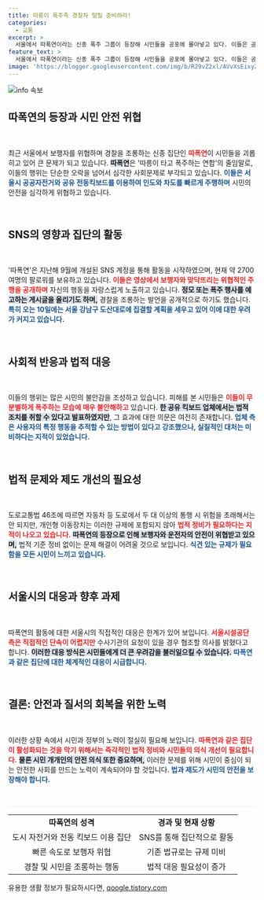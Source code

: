 ```yaml
---
title: 따릉이 폭주족 경찰차 털릴 준비하라!
categories:
  - 교통
excerpt: >
  서울에서 따폭연이라는 신종 폭주 그룹이 등장해 시민들을 공포에 몰아넣고 있다. 이들은 공공 자전거와 킥보드를 이용해 위험천만한 주행을 자랑하며, 경찰 및 보행자를 조롱하는 영상까지 공개해 논란이 되고 있다. 이들의 활동이 가져올 법적 문제와 사회적 우려는 커지고 있다. 
feature_text: >
  서울에서 따폭연이라는 신종 폭주 그룹이 등장해 시민들을 공포에 몰아넣고 있다. 이들은 공공 자전거와 킥보드를 이용해 위험천만한 주행을 자랑하며, 경찰 및 보행자를 조롱하는 영상까지 공개해 논란이 되고 있다. 이들의 활동이 가져올 법적 문제와 사회적 우려는 커지고 있다. 
image: 'https://blogger.googleusercontent.com/img/b/R29vZ2xl/AVvXsEixyZcFfHzMRdzZMjFBmAUKJYCLCGyLL1o632UiGVXcaFdKo_bkvkuCioo0uUKlGfBVcT3P84aROyZIXSBEx3Aw5nCQ3pTgDom1WDC4m8eifvWiAmWEEVb4x6G_l8C0QH225ldMjyaFvpxGEBGNO37VmDTDMHGhJPq73UglMfDca1-0aw/s1600/blogspot.png'
---
```


<p><img src="https://blogger.googleusercontent.com/img/b/R29vZ2xl/AVvXsEixyZcFfHzMRdzZMjFBmAUKJYCLCGyLL1o632UiGVXcaFdKo_bkvkuCioo0uUKlGfBVcT3P84aROyZIXSBEx3Aw5nCQ3pTgDom1WDC4m8eifvWiAmWEEVb4x6G_l8C0QH225ldMjyaFvpxGEBGNO37VmDTDMHGhJPq73UglMfDca1-0aw/s1600/blogspot.png" alt="info 속보" /></p>

<h2 data-ke-size="size26">따폭연의 등장과 시민 안전 위협</h2>

<p data-ke-size="size16">&nbsp;</p>

<p>최근 서울에서 보행자를 위협하며 경찰을 조롱하는 신종 집단인 <b><span style="color: #ee2323;">따폭연</span></b>이 시민들을 괴롭히고 있어 큰 문제가 되고 있습니다. <b><span style="background-color: #21538527;">따폭연</span></b>은 '따릉이 타고 폭주하는 연합'의 줄임말로, 이들의 행위는 단순한 오락을 넘어서 심각한 사회문제로 부각되고 있습니다. <b><span style="color: #1a5490;">이들은 서울시 공공자전거와 공유 전동킥보드를 이용하여 인도와 차도를 빠르게 주행하며</span></b> 시민의 안전을 심각하게 위협하고 있습니다.</p>

<p data-ke-size="size16">&nbsp;</p>

<h2 data-ke-size="size26">SNS의 영향과 집단의 활동</h2>

<p data-ke-size="size16">&nbsp;</p>

<p>'따폭연'은 지난해 9월에 개설된 SNS 계정을 통해 활동을 시작하였으며, 현재 약 2700여명의 팔로워를 보유하고 있습니다. <b><span style="color: #ee2323;">이들은 영상에서 보행자와 맞닥뜨리는 위협적인 주행을 공개하며</span></b> 자신의 행동을 자랑스럽게 노출하고 있습니다. <b><span style="background-color: #21538527;">정모 또는 폭주 행사를 예고하는 게시글을 올리기도 하며,</span></b> 경찰을 조롱하는 발언을 공개적으로 하기도 했습니다. <b><span style="color: #1a5490;">특히 오는 10일에는 서울 강남구 도산대로에 집결할 계획을 세우고 있어 이에 대한 우려가 커지고 있습니다.</span></b></p>

<p data-ke-size="size16">&nbsp;</p>

<h2 data-ke-size="size26">사회적 반응과 법적 대응</h2>

<p data-ke-size="size16">&nbsp;</p>

<p>이들의 행위는 많은 시민의 불안감을 조성하고 있습니다. 피해를 본 시민들은 <b><span style="color: #ee2323;">이들이 무분별하게 폭주하는 모습에 매우 불안해하고</span></b> 있습니다. <b><span style="background-color: #21538527;">한 공유 킥보드 업체에서는 법적 조치를 취할 수 있다고 발표하였지만</span></b>, 그 효과에 대한 의문은 여전히 존재합니다. <b><span style="color: #1a5490;">업체 측은 사용자의 특정 행동을 추적할 수 있는 방법이 있다고 강조했으나, 실질적인 대처는 미비하다는 지적이 있었습니다.</span></b></p>

<p data-ke-size="size16">&nbsp;</p>

<h2 data-ke-size="size26">법적 문제와 제도 개선의 필요성</h2>

<p data-ke-size="size16">&nbsp;</p>

<p>도로교통법 46조에 따르면 자동차 등 도로에서 두 대 이상의 통행 시 위험을 초래해서는 안 되지만, 개인형 이동장치는 이러한 규제에 포함되지 않아 <b><span style="color: #ee2323;">법적 정비가 필요하다는 지적이 나오고 있습니다.</span></b> <b><span style="background-color: #21538527;">따폭연의 등장으로 인해 보행자와 운전자의 안전이 위협받고 있으며,</span></b> 법적 기준 정비 없이는 문제 해결이 어려울 것으로 보입니다. <b><span style="color: #1a5490;">식견 있는 규제가 필요함을 모든 시민이 느끼고 있습니다.</span></b></p>

<p data-ke-size="size16">&nbsp;</p>

<h2 data-ke-size="size26">서울시의 대응과 향후 과제</h2>

<p data-ke-size="size16">&nbsp;</p>

<p>따폭연의 활동에 대한 서울시의 직접적인 대응은 한계가 있어 보입니다. <b><span style="color: #ee2323;">서울시설공단 측은 직접적인 단속이 어렵지만</span></b> 수사기관의 요청이 있을 경우 협조할 의사를 밝혔다고 합니다. <b><span style="background-color: #21538527;">이러한 대응 방식은 시민들에게 더 큰 우려감을 불러일으킬 수 있습니다.</span></b> <b><span style="color: #1a5490;">따폭연과 같은 집단에 대한 체계적인 대응이 시급합니다.</span></b></p>

<p data-ke-size="size16">&nbsp;</p>

<h2 data-ke-size="size26">결론: 안전과 질서의 회복을 위한 노력</h2>

<p data-ke-size="size16">&nbsp;</p>

<p>이러한 상황 속에서 시민과 정부의 노력이 절실히 필요해 보입니다. <b><span style="color: #ee2323;">따폭연과 같은 집단이 활성화되는 것을 막기 위해서는 즉각적인 법적 정비와 시민들의 의식 개선이 필요합니다.</span></b> <b><span style="background-color: #21538527;">물론 시민 개개인의 안전 의식 또한 중요하며,</span></b> 이러한 문제를 위해 시민이 중심이 되는 안전한 사회를 만드는 노력이 계속되어야 할 것입니다. <b><span style="color: #1a5490;">법과 제도가 시민의 안전을 보장해야 합니다.</span></b></p>

<p data-ke-size="size16">&nbsp;</p>

<hr style="height: 1px; border-width: 0; color: #eee; background-color: #eee;"/>

<table style="width: 100%; border-collapse: collapse;">
    <tbody>
        <tr>
            <td style="text-align: center; height: 17px;"><b>따폭연의 성격</b></td>
            <td style="text-align: center; height: 17px;"><b>경과 및 현재 상황</b></td>
        </tr>
        <tr>
            <td style="text-align: center; height: 17px;">도시 자전거와 전동 킥보드 이용 집단</td>
            <td style="text-align: center; height: 17px;">SNS를 통해 집단적으로 활동</td>
        </tr>
        <tr>
            <td style="text-align: center; height: 17px;">빠른 속도로 보행자 위협</td>
            <td style="text-align: center; height: 17px;">기존 법규로는 규제 미비</td>
        </tr>
        <tr>
            <td style="text-align: center; height: 17px;">경찰 및 시민을 조롱하는 행동</td>
            <td style="text-align: center; height: 17px;">법적 대응 필요성이 증가</td>
        </tr>
    </tbody>
</table>
유용한 생활 정보가 필요하시다면, <a href="https://qoogle.tistory.com" rel="dofollow">qoogle.tistory.com</a>


